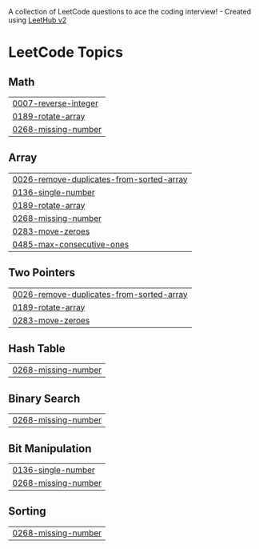 A collection of LeetCode questions to ace the coding interview! - Created using [LeetHub v2](https://github.com/arunbhardwaj/LeetHub-2.0)
<!---LeetCode Topics Start-->
# LeetCode Topics
## Math
|  |
| ------- |
| [0007-reverse-integer](https://github.com/vasantibendre06/LeetCode/tree/master/0007-reverse-integer) |
| [0189-rotate-array](https://github.com/vasantibendre06/LeetCode/tree/master/0189-rotate-array) |
| [0268-missing-number](https://github.com/vasantibendre06/LeetCode/tree/master/0268-missing-number) |
## Array
|  |
| ------- |
| [0026-remove-duplicates-from-sorted-array](https://github.com/vasantibendre06/LeetCode/tree/master/0026-remove-duplicates-from-sorted-array) |
| [0136-single-number](https://github.com/vasantibendre06/LeetCode/tree/master/0136-single-number) |
| [0189-rotate-array](https://github.com/vasantibendre06/LeetCode/tree/master/0189-rotate-array) |
| [0268-missing-number](https://github.com/vasantibendre06/LeetCode/tree/master/0268-missing-number) |
| [0283-move-zeroes](https://github.com/vasantibendre06/LeetCode/tree/master/0283-move-zeroes) |
| [0485-max-consecutive-ones](https://github.com/vasantibendre06/LeetCode/tree/master/0485-max-consecutive-ones) |
## Two Pointers
|  |
| ------- |
| [0026-remove-duplicates-from-sorted-array](https://github.com/vasantibendre06/LeetCode/tree/master/0026-remove-duplicates-from-sorted-array) |
| [0189-rotate-array](https://github.com/vasantibendre06/LeetCode/tree/master/0189-rotate-array) |
| [0283-move-zeroes](https://github.com/vasantibendre06/LeetCode/tree/master/0283-move-zeroes) |
## Hash Table
|  |
| ------- |
| [0268-missing-number](https://github.com/vasantibendre06/LeetCode/tree/master/0268-missing-number) |
## Binary Search
|  |
| ------- |
| [0268-missing-number](https://github.com/vasantibendre06/LeetCode/tree/master/0268-missing-number) |
## Bit Manipulation
|  |
| ------- |
| [0136-single-number](https://github.com/vasantibendre06/LeetCode/tree/master/0136-single-number) |
| [0268-missing-number](https://github.com/vasantibendre06/LeetCode/tree/master/0268-missing-number) |
## Sorting
|  |
| ------- |
| [0268-missing-number](https://github.com/vasantibendre06/LeetCode/tree/master/0268-missing-number) |
<!---LeetCode Topics End-->